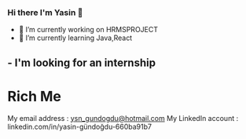 ### Hi there I'm Yasin 👋



- 🔭 I’m currently working on HRMSPROJECT
- 🌱 I’m currently learning Java,React

## - I'm looking for an internship

# Rich Me

My email address : ysn_gundogdu@hotmail.com
My LinkedIn account : linkedin.com/in/yasin-gündoğdu-660ba91b7


